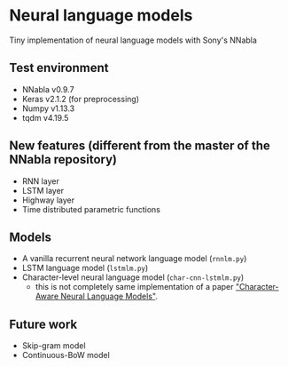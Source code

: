 # Neural language models
Tiny implementation of neural language models with Sony's NNabla

## Test environment
- NNabla v0.9.7
- Keras v2.1.2 (for preprocessing)
- Numpy v1.13.3
- tqdm v4.19.5

## New features (different from the master of the NNabla repository)
- RNN layer
- LSTM layer
- Highway layer
- Time distributed parametric functions

## Models
- A vanilla recurrent neural network language model (`rnnlm.py`)
- LSTM language model (`lstmlm.py`)
- Character-level neural language model (`char-cnn-lstmlm.py`)
  
  - this is not completely same implementation of a paper ["Character-Aware Neural Language Models"](https://arxiv.org/abs/1508.06615).

## Future work
- Skip-gram model
- Continuous-BoW model
